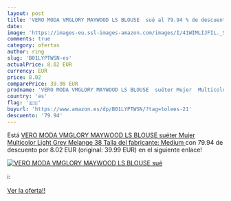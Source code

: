 ```yaml
---
layout: post
title: 'VERO MODA VMGLORY MAYWOOD LS BLOUSE  sué al 79.94 % de descuento'
date: 
image: 'https://images-eu.ssl-images-amazon.com/images/I/41WIMLIJFIL._SL200_.jpg'
comments: true
category: ofertas
author: ring
slug: 'B01LYPTWSN-es'
actualPrice: 8.02 EUR
currency: EUR
price: 8.02
comparePrice: 39.99 EUR
prodname: 'VERO MODA VMGLORY MAYWOOD LS BLOUSE  suéter Mujer  Multicolor  Light Grey Melange   38  Talla del fabricante: Medium '
country: 'es'
flag: '🇪🇸'
buyurl: 'https://www.amazon.es/dp/B01LYPTWSN/?tag=tolees-21'
descuento: '79.94'
---
```


Está [VERO MODA VMGLORY MAYWOOD LS BLOUSE  suéter Mujer  Multicolor  Light Grey Melange   38  Talla del fabricante: Medium ](https://www.amazon.es/dp/B01LYPTWSN/?tag=tolees-21) con 79.94 de descuento por 8.02 EUR (original: 39.99 EUR) en el siguiente enlace!

[![VERO MODA VMGLORY MAYWOOD LS BLOUSE  sué](https://images-eu.ssl-images-amazon.com/images/I/41WIMLIJFIL._SL200_.jpg)](https://www.amazon.es/dp/B01LYPTWSN/?tag=tolees-21)

ℹ️:


[Ver la oferta!!](https://www.amazon.es/dp/B01LYPTWSN/?tag=tolees-21)
